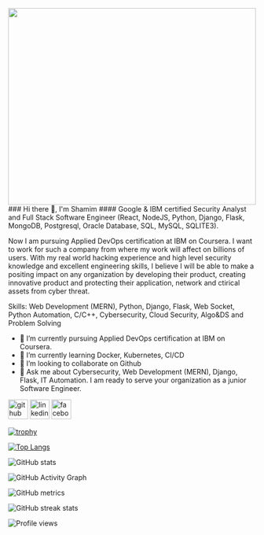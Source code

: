 <img src="https://academy.syrian-youth.org/wp-content/uploads/2022/08/%D8%A3%D9%83%D8%A7%D8%AF%D9%8A%D9%85%D9%8A%D8%A9-%D8%AA%D8%AC%D9%85%D8%B9-%D8%A7%D9%84%D8%B4%D8%A8%D8%A7%D8%A8-%D8%A7%D9%84%D8%B3%D9%88%D8%B1%D9%8A.jpg.webp" align="center" style="width: 100%; height:400px" />
### Hi there 👋, I'm Shamim
#### Google & IBM certified Security Analyst and Full Stack Software Engineer (React, NodeJS, Python, Django, Flask, MongoDB, Postgresql, Oracle Database, SQL, MySQL, SQLITE3).

Now I am pursuing Applied DevOps certification at IBM on Coursera. I want to work for such a company from where my work will affect on billions of users. With my real world hacking experience and high level security knowledge and excellent engineering skills, I believe I will be able to make a positing impact on any organization by developing their product, creating innovative product and protecting their application, network and ctirical assets from cyber threat.

Skills: Web Development (MERN), Python, Django, Flask, Web Socket, Python Automation, C/C++, Cybersecurity, Cloud Security, Algo&DS and Problem Solving

- 🔭 I’m currently pursuing Applied DevOps certification at IBM on Coursera. 
- 🌱 I’m currently learning Docker, Kubernetes, CI/CD
- 👯 I’m looking to collaborate on Github 
- 💬 Ask me about Cybersecurity, Web Development (MERN), Django, Flask, IT Automation. I am ready to serve your organization as a junior Software Engineer.


[<img src='https://cdn.jsdelivr.net/npm/simple-icons@3.0.1/icons/github.svg' alt='github' height='40'>](https://github.com/anamulislamshamim)  [<img src='https://cdn.jsdelivr.net/npm/simple-icons@3.0.1/icons/linkedin.svg' alt='linkedin' height='40'>](https://www.linkedin.com/in/anamul-islam-shamim-73714924b/)  [<img src='https://cdn.jsdelivr.net/npm/simple-icons@3.0.1/icons/facebook.svg' alt='facebook' height='40'>](https://www.facebook.com/anamulislam.shamim)  

[![trophy](https://github-profile-trophy.vercel.app/?username=anamulislamshamim)](https://github.com/ryo-ma/github-profile-trophy)

[![Top Langs](https://github-readme-stats.vercel.app/api/top-langs/?username=anamulislamshamim)](https://github.com/anuraghazra/github-readme-stats)

![GitHub stats](https://github-readme-stats.vercel.app/api?username=anamulislamshamim&show_icons=true&count_private=true)  

![GitHub Activity Graph](https://activity-graph.herokuapp.com/graph?username=anamulislamshamim)  

![GitHub metrics](https://metrics.lecoq.io/anamulislamshamim)  

![GitHub streak stats](https://github-readme-streak-stats.herokuapp.com/?user=anamulislamshamim)  

![Profile views](https://gpvc.arturio.dev/anamulislamshamim)  

